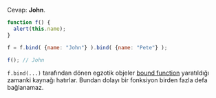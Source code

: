 Cevap: **John**.

```js run no-beautify
function f() {
  alert(this.name);
}

f = f.bind( {name: "John"} ).bind( {name: "Pete"} );

f(); // John
```
`f.bind(...)` tarafından dönen egzotik objeler [bound function](https://tc39.github.io/ecma262/#sec-bound-function-exotic-objects) yaratıldığı zamanki kaynağı hatırlar. Bundan dolayı bir fonksiyon birden fazla defa bağlanamaz.
